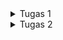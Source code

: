 <details>

<summary>Tugas 1</summary>

<h1>Perbedaan Utama antara Stateless dan Stateful Widget dalam Konteks Pengembangan Aplikasi Flutter</h1>

Dalam konteks pengembangan aplikasi Flutter, `StatelessWidget` dan `StatefulWidget` memiliki perbedaan utama dalam hal bagaimana mereka memanajemen state atau kondisi dari widget tersebut:

<h2>StatelessWidget</h2>

1. Merupakan widget yang statis.
2. Seluruh konfigurasi yang dimuat didalamnya telah diinisiasi sejak awal.
3. Widget ini tidak dapat diubah dan tidak akan pernah berubah.
4. Cocok digunakan ketika hanya perlu menampilkan data yang sifatnya statis atau tidak perlu adanya perubahan nilai.

<h2>StatefulWidget</h2>

1. Merupakan widget yang dinamis.
2. Widget ini dapat diperbaharui kapanpun dibutuhkan berdasarkan aksi dari pengguna atau ketika terjadi perubahan data.
3. Dapat mengubah atau mengupdate tampilan, menambah widget lainnya, mengubah nilai variabel, icon, warna dan masih banyak lagi.

<h1>Widget yang Digunakan pada Tugas 7</h1>

Berikut adalah widget-widget yang digunakan pada tugas 7:

- `MyApp`: Widget yang merupakan root dari aplikasi Flutter. Widget ini mengembalikan sebuah `MaterialApp` yang menyediakan fitur-fitur dasar dari Material Design, seperti tema, navigasi, dan gesture.
- `MyHomePage`: Widget yang merupakan halaman utama dari aplikasi. Widget ini mengembalikan sebuah `Scaffold` yang menyediakan struktur layout dasar untuk aplikasi, seperti app bar, body, dan floating action button.
- `SingleChildScrollView`: Widget yang menyediakan kemampuan untuk melakukan scroll pada konten yang melebihi ukuran layar. Widget ini membungkus `Padding` yang berisi `Column`.
- `Padding`: Widget yang memberikan jarak antara widget dengan widget lainnya. Widget ini digunakan untuk memberikan jarak antara tepi layar dengan konten, serta antara judul dengan grid layout.
- `Column`: Widget yang menampilkan widget-widget lainnya secara vertikal. Widget ini digunakan untuk menampilkan judul dan grid layout.
- `Text`: Widget yang menampilkan teks dengan berbagai atribut, seperti alignment, style, dan font. Widget ini digunakan untuk menampilkan judul "Pony Pocket".
- `GridView.count`: Widget yang menampilkan widget-widget lainnya dalam bentuk grid dengan jumlah kolom yang ditentukan. Widget ini digunakan untuk menampilkan tiga tombol sederhana dengan ikon dan teks.
- `ShopCard`: Widget yang menampilkan sebuah `Material` dengan `InkWell` dan `Container`. Widget ini digunakan untuk menampilkan setiap item pada grid layout dengan warna, ikon, dan teks yang sesuai.
- `Material`: Widget yang memberikan efek visual Material Design pada widget lainnya, seperti elevasi, warna, dan bentuk. Widget ini digunakan untuk memberikan warna pada setiap item pada grid layout.
- `InkWell`: Widget yang memberikan efek visual dan gesture pada widget lainnya, seperti splash dan highlight. Widget ini digunakan untuk memberikan respons ketika setiap item pada grid layout ditekan.
- `Container`: Widget yang menyediakan berbagai kemampuan untuk mengatur widget lainnya, seperti padding, alignment, dan decoration. Widget ini digunakan untuk menampilkan ikon dan teks pada setiap item pada grid layout.
- `Center`: Widget yang menempatkan widget lainnya di tengah-tengah. Widget ini digunakan untuk menempatkan `Column` yang berisi ikon dan teks pada setiap item pada grid layout.
- `Icon`: Widget yang menampilkan ikon dengan berbagai atribut, seperti warna, ukuran, dan jenis. Widget ini digunakan untuk menampilkan ikon pada setiap item pada grid layout.

<h1>Implementasi Checklist</h1>

Pertama-tama saya membuat direktori `ponyville` untuk menyimpan proyek flutter yang akan saya buat. Setelah itu saya mengenerate proyek flutter baru dengan nama `ponyville` dengan command `flutter create ponyville`

Saya membuat file baru bernama `menu.dart` pada `ponyvilee/lib` dan melakukan import package
`import 'package:flutter/material.dart';`

Dari file `main.dart` saa memindahkan class `MyHomePage` dan class `_MyHomePageState` ke file `menu.dart`. Selanjutnya pada file `menu.dart` saya melakukan import `import 'package:ponyville/menu.dart';`

Setelah itu pada `menu.dart` saya mengubah sifat widget halaman dari stateful menjadi stateless dan menambahkan widget-widget seperti teks dan card sebagai berikut:

```dart
import 'package:flutter/material.dart';

class MyHomePage extends StatelessWidget {
    MyHomePage({Key? key}) : super(key: key);

    final List<ShopItem> items = [
        ShopItem("Lihat Item", Icons.checklist, Colors.pink),
        ShopItem("Tambah Item", Icons.add_shopping_cart, Colors.blue),
        ShopItem("Logout", Icons.logout, Colors.indigo),
    ];

    @override
    Widget build(BuildContext context) {
        return Scaffold(
          appBar: AppBar(
            title: const Text(
              'Ponyville',
            ),
          ),
          body: SingleChildScrollView(
            // Widget wrapper yang dapat discroll
            child: Padding(
              padding: const EdgeInsets.all(10.0), // Set padding dari halaman
              child: Column(
                // Widget untuk menampilkan children secara vertikal
                children: <Widget>[
                  const Padding(
                    padding: EdgeInsets.only(top: 10.0, bottom: 10.0),
                    // Widget Text untuk menampilkan tulisan dengan alignment center dan style yang sesuai
                    child: Text(
                      'Pony Pocket', // Text yang menandakan toko
                      textAlign: TextAlign.center,
                      style: TextStyle(
                        fontSize: 30,
                        fontWeight: FontWeight.bold,
                      ),
                    ),
                  ),
                  // Grid layout
                  GridView.count(
                    // Container pada card kita.
                    primary: true,
                    padding: const EdgeInsets.all(20),
                    crossAxisSpacing: 10,
                    mainAxisSpacing: 10,
                    crossAxisCount: 3,
                    shrinkWrap: true,
                    children: items.map((ShopItem item) {
                      // Iterasi untuk setiap item
                      return ShopCard(item);
                    }).toList(),
                  ),
                ],
              ),
            ),
          ),
        );
    }
}

class ShopItem {
  final String name;
  final IconData icon;
  final Color color;
  ShopItem(this.name, this.icon, this.color);
}

class ShopCard extends StatelessWidget {
  final ShopItem item;

  const ShopCard(this.item, {super.key}); // Constructor

  @override
  Widget build(BuildContext context) {
    return Material(
      color: item.color,
      child: InkWell(
        // Area responsive terhadap sentuhan
        onTap: () {
          // Memunculkan SnackBar ketika diklik
          ScaffoldMessenger.of(context)
            ..hideCurrentSnackBar()
            ..showSnackBar(SnackBar(
                content: Text("Kamu telah menekan tombol ${item.name}!")));
        },
        child: Container(
          // Container untuk menyimpan Icon dan Text
          padding: const EdgeInsets.all(8),
          child: Center(
            child: Column(
              mainAxisAlignment: MainAxisAlignment.center,
              children: [
                Icon(
                  item.icon,
                  color: Colors.white,
                  size: 30.0,
                ),
                const Padding(padding: EdgeInsets.all(3)),
                Text(
                  item.name,
                  textAlign: TextAlign.center,
                  style: const TextStyle(color: Colors.white),
                ),
              ],
            ),
          ),
        ),
      ),
    );
  }
}
```

<h1>BONUS</h1>

[![image.png](https://i.postimg.cc/Y01by7sD/image.png)](https://postimg.cc/Zv58CGZ6)

</details>

<details>

<summary>Tugas 2</summary>

<h1>Navigator.push() dan Navigator.pushReplacement()</h1>

Navigator.push() dan Navigator.pushReplacement() adalah dua metode yang digunakan dalam Flutter untuk navigasi antar halaman. Berikut adalah perbedaannya:

1. Navigator.push(): Metode ini digunakan untuk menavigasi ke halaman baru sambil mempertahankan halaman saat ini di tumpukan navigasi. Jadi, ketika pengguna menekan tombol kembali, aplikasi akan kembali ke halaman sebelumnya.
2. Navigator.pushReplacement(): Metode ini juga digunakan untuk menavigasi ke halaman baru, tetapi halaman saat ini akan dihapus dari tumpukan navigasi. Jadi, ketika pengguna menekan tombol kembali, aplikasi tidak akan kembali ke halaman sebelumnya, tetapi ke halaman sebelum halaman tersebut1.

Misalnya, jika kita memiliki tiga halaman: Halaman A, B, dan C. kita berada di Halaman A dan menggunakan Navigator.push() untuk pergi ke Halaman B, kemudian menggunakan Navigator.pushReplacement() untuk pergi ke Halaman C. Jika kita menekan tombol kembali, kita akan kembali ke Halaman A, bukan Halaman B, karena Halaman B telah digantikan oleh Halaman C.

<h1>Flutter Wigdet Layout</h1>

Flutter menyediakan berbagai macam widget layout untuk mengatur tata letak antarmuka pengguna. Berikut adalah beberapa di antaranya:

1. Container: Widget yang menggabungkan pengecatan umum, penempatan, dan widget ukuran.
2. Row dan Column: Widget ini memungkinkan kita untuk menyusun widget atau komponen-komponen UI, baik secara horizontal (Row) maupun vertikal (Column).
3. Stack: Widget ini berguna jika kita ingin menumpuk beberapa anak dalam cara yang sederhana.
4. Padding: Widget yang memberikan padding pada anaknya.
5. Expanded: Widget yang memperluas anak dari Row, Column, atau Flex.
6. GridView: Widget yang mengimplementasikan komponen daftar grid.
7. ListView: Widget scrolling yang paling umum digunakan. Menampilkan anak-anaknya satu demi satu dalam arah scroll.

<h1>Elemen Input Form</h1>

Pada kode terdapat dua elemen input pada form, yaitu:

1. **TextFormField**: Digunakan untuk memasukkan teks. Pada kode saya, elemen ini digunakan dua kali, yaitu untuk memasukkan "Nama Produk" dan "Amount". TextFormField ini dilengkapi dengan validator untuk memastikan bahwa field tidak boleh kosong dan untuk field "Amount", nilai yang dimasukkan harus berupa angka.

2. **ElevatedButton**: Digunakan sebagai tombol submit. Ketika tombol ini ditekan, maka akan memeriksa apakah semua field telah diisi dengan benar melalui `_formKey.currentState!.validate()`. Jika validasi berhasil, maka akan menampilkan dialog bahwa produk berhasil tersimpan.

Pemilihan elemen input ini didasarkan pada kebutuhan aplikasi. TextFormField digunakan karena aplikasi membutuhkan input berupa teks dari pengguna, dan ElevatedButton digunakan untuk melakukan aksi (dalam hal ini, validasi dan penyimpanan data) ketika ditekan.

<h1>Clean Architecture</h1>

Clean Architecture adalah pola arsitektur yang membantu dalam menyusun kode yang bersih dan terstruktur. Dalam konteks Flutter, berikut adalah beberapa langkah untuk menerapkannya:

1. Membuat lapisan domain yang berfungsi sebagai inti dari aplikasi yang berisi logika bisnis dan model data.
2. Menerapkan lapisan aplikasi yang mengimplementasikan kasus penggunaan aplikasi dan menjembatani lapisan infrastruktur dan presentasi.
3. Mengatur lapisan infrastruktur yang berurusan dengan interaksi dengan dunia luar termasuk database, server web, antarmuka pengguna.
4. Membuat lapisan presentasi yang berisi kode yang merender antarmuka pengguna di mana permintaan dibuat dan respons dikembalikan.
   
Keuntungan dari Clean Architecture antara lain fleksibilitas, pemeliharaan yang mudah, dan skalabilitas. Namun, perlu diingat bahwa implementasi awal mungkin memerlukan waktu dan kompleksitas lebih karena memerlukan perencanaan dan desain yang hati-hati.

<h1>Implementasi Checklist</h1>

1. Menambahkan Drawer Menu:
   
- Buatlah berkas baru bernama left_drawer.dart dalam direktori widgets.
- Tambahkan kode untuk membuat drawer menu dengan navigasi ke halaman-halaman tertentu, seperti MyHomePage dan ShopFormPage.

```dart
//OK TODO Implement this library.
import 'package:flutter/material.dart';
import 'package:ponyville/screens/menu.dart';

// OK TODO: Impor halaman ShopFormPage jika sudah dibuat
import 'package:ponyville/screens/shoplist_form.dart';

class LeftDrawer extends StatelessWidget {
  const LeftDrawer({super.key});

  @override
  Widget build(BuildContext context) {
    return Drawer(
      child: ListView(
        children: [
          const DrawerHeader(
            // OK TODO: Bagian drawer header
            decoration: BoxDecoration(
              color: Colors.indigo,
            ),
            child: Column(
              children: [
                Text(
                  'Ponyville',
                  textAlign: TextAlign.center,
                  style: TextStyle(
                    fontSize: 30,
                    fontWeight: FontWeight.bold,
                    color: Colors.white,
                  ),
                ),
                Padding(padding: EdgeInsets.all(10)),
                Text("It’s a shopping experience that’s as diverse and colorful as the ponies who live there",
                    // OK TODO: Tambahkan gaya teks dengan center alignment, font ukuran 15, warna putih, dan weight biasa
                    textAlign: TextAlign.center,
                    style: TextStyle(
                      fontSize: 15,
                      color: Colors.white,
                      fontWeight: FontWeight.normal,
                    ),
                ),
              ],
            ),
          ),
          // OK TODO: Bagian routing
          ListTile(
            leading: const Icon(Icons.home_outlined),
            title: const Text('Halaman Utama'),
            // Bagian redirection ke MyHomePage
            onTap: () {
              Navigator.pushReplacement(
                  context,
                  MaterialPageRoute(
                    builder: (context) => MyHomePage(),
                  ));
            },
          ),
          ListTile(
            leading: const Icon(Icons.add_shopping_cart),
            title: const Text('Tambah Produk'),
            // Bagian redirection ke ShopFormPage
            onTap: () {
              /*
              OK TODO: Buatlah routing ke ShopFormPage di sini,
              setelah halaman ShopFormPage sudah dibuat.
              */
              Navigator.pushReplacement(
                context,
                MaterialPageRoute(
                  builder: (context) => ShopFormPage(),
                )
              );
            },
          ),
        ],
      ),
    );
  }
}
```

2. Menambahkan Form dan Elemen Input:

- Buat berkas baru bernama shoplist_form.dart.
- Tambahkan variabel _formKey sebagai GlobalKey<FormState> untuk mengelola state form.
- Implementasikan TextFormField untuk menerima input nama produk, jumlah, dan deskripsi.
- Gunakan Padding dan Column untuk mengatur tata letak elemen input dan validasi input dan tampilkan pesan kesalahan jika tidak valid.

```dart
import 'package:flutter/material.dart';
// OK TODO: Impor drawer yang sudah dibuat sebelumnya
import 'package:ponyville/widgets/left_drawer.dart';

class ShopFormPage extends StatefulWidget {
  const ShopFormPage({super.key});

  @override
  State<ShopFormPage> createState() => _ShopFormPageState();
}

class _ShopFormPageState extends State<ShopFormPage> {
  final _formKey = GlobalKey<FormState>();
  String _name = "";
  int _amount = 0;
  String _description = "";

  @override
  Widget build(BuildContext context) {
    return Scaffold(
      appBar: AppBar(
        title: const Center(
          child: Text(
            'Form Tambah Produk',
          ),
        ),
        backgroundColor: Colors.indigo,
        foregroundColor: Colors.white,
      ),
      // OK TODO: Tambahkan drawer yang sudah dibuat di sini
      drawer: const LeftDrawer(),
      body: Form(
        key: _formKey,
        child: SingleChildScrollView(
          child: Column(
            crossAxisAlignment: CrossAxisAlignment.start,
            children: [
              Padding(
                padding: const EdgeInsets.all(8.0),
                child: TextFormField(
                  decoration: InputDecoration(
                    hintText: "Nama Produk",
                    labelText: "Nama Produk",
                    border: OutlineInputBorder(
                      borderRadius: BorderRadius.circular(5.0),
                    ),
                  ),
                  onChanged: (String? value) {
                    setState(() {
                      _name = value!;
                    });
                  },
                  validator: (String? value) {
                    if (value == null || value.isEmpty) {
                      return "Nama tidak boleh kosong!";
                    }
                    return null;
                  },
                ),
              ),
              Padding(
                padding: const EdgeInsets.all(8.0),
                child: TextFormField(
                  decoration: InputDecoration(
                    hintText: "Amount",
                    labelText: "Amount",
                    border: OutlineInputBorder(
                      borderRadius: BorderRadius.circular(5.0),
                    ),
                  ),
                  // OK TODO: Tambahkan variabel yang sesuai
                  onChanged: (String? value) {
                    setState(() {
                      _amount = int.parse(value!);
                    });
                  },
                  validator: (String? value) {
                    if (value == null || value.isEmpty) {
                      return "Amount tidak boleh kosong!";
                    }
                    if (int.tryParse(value) == null) {
                      return "Amount harus berupa angka!";
                    }
                    return null;
                  },
                ),
              ),
              Padding(
                padding: const EdgeInsets.all(8.0),
                child: TextFormField(
                  decoration: InputDecoration(
                    hintText: "Description",
                    labelText: "Description",
                    border: OutlineInputBorder(
                      borderRadius: BorderRadius.circular(5.0),
                    ),
                  ),
                  onChanged: (String? value) {
                    setState(() {
                      // OK TODO: Tambahkan variabel yang sesuai
                      _description = value!;
                    });
                  },
                  validator: (String? value) {
                    if (value == null || value.isEmpty) {
                      return "Deskripsi tidak boleh kosong!";
                    }
                    return null;
                  },
                ),
              ),
              Align(
                alignment: Alignment.bottomCenter,
                child: Padding(
                  padding: const EdgeInsets.all(8.0),
                  child: ElevatedButton(
                    style: ButtonStyle(
                      backgroundColor:
                          MaterialStateProperty.all(Colors.indigo),
                    ),
                    onPressed: () {
                      if (_formKey.currentState!.validate()) {
                        showDialog(
                          context: context,
                          builder: (context) {
                            return AlertDialog(
                              title: const Text('Produk berhasil tersimpan'),
                              content: SingleChildScrollView(
                                child: Column(
                                  crossAxisAlignment:
                                      CrossAxisAlignment.start,
                                  children: [
                                    Text('Name: $_name'),
                                    // OK TODO: Munculkan value-value lainnya
                                    Text('Amount: $_amount'),
                                    Text('Description: $_description'),
                                  ],
                                ),
                              ),
                              actions: [
                                TextButton(
                                  child: const Text('OK'),
                                  onPressed: () {
                                    Navigator.pop(context);
                                  },
                                ),
                              ],
                            );
                          },
                        );
                        _formKey.currentState!.reset();
                      }

                    },
                    child: const Text(
                      "Save",
                      style: TextStyle(color: Colors.white),
                    ),
                  ),
                ),
              ),
            ]
          ),  
        ),
      ),
    );
  }
}
```

3. Memunculkan Data:

- Gunakan showDialog() untuk menampilkan AlertDialog ketika tombol "Save" ditekan.
- Tampilkan data yang dimasukkan pada form dalam AlertDialog.
- Reset form setelah data berhasil tersimpan.

```dart
...
if (_formKey.currentState!.validate()) {
    showDialog(
      context: context,
      builder: (context) {
        return AlertDialog(
          title: const Text('Produk berhasil tersimpan'),
          content: SingleChildScrollView(
            child: Column(
              crossAxisAlignment:
                  CrossAxisAlignment.start,
              children: [
                Text('Name: $_name'),
                // OK TODO: Munculkan value-value lainnya
                Text('Amount: $_amount'),
                Text('Description: $_description'),
              ],
            ),
          ),
          actions: [
            TextButton(
              child: const Text('OK'),
              onPressed: () {
                Navigator.pop(context);
              },
            ),
          ],
        );
      },
    );
    _formKey.currentState!.reset();
    }
...
```


4. Menambahkan Fitur Navigasi pada Tombol:

- Pada widget ShopItem di berkas menu.dart, tambahkan Navigator.push() pada atribut onTap.
- Sesuaikan navigasi berdasarkan jenis tombol yang ditekan, misalnya, navigasi ke halaman ShopFormPage.

```dart
class ShopCard extends StatelessWidget {
  final ShopItem item;

  const ShopCard(this.item, {super.key}); // Constructor

  @override
  Widget build(BuildContext context) {
    return Material(
      color: item.color,
      child: InkWell(
        // Area responsive terhadap sentuhan
        onTap: () {
          // Memunculkan SnackBar ketika diklik
          ScaffoldMessenger.of(context)
            ..hideCurrentSnackBar()
            ..showSnackBar(SnackBar(
                content: Text("Kamu telah menekan tombol ${item.name}!")));

          // Navigate ke route yang sesuai (tergantung jenis tombol)
          if (item.name == "Tambah Produk") {
            // OK TODO: Gunakan Navigator.push untuk melakukan navigasi ke MaterialPageRoute yang mencakup ShopFormPage.
            Navigator.push(
              context,
              MaterialPageRoute(builder: (context) => ShopFormPage()),
            );
          }
        },
        child: Container(
          // Container untuk menyimpan Icon dan Text
          padding: const EdgeInsets.all(8),
          child: Center(
            child: Column(
              mainAxisAlignment: MainAxisAlignment.center,
              children: [
                Icon(
                  item.icon,
                  color: Colors.white,
                  size: 30.0,
                ),
                const Padding(padding: EdgeInsets.all(3)),
                Text(
                  item.name,
                  textAlign: TextAlign.center,
                  style: const TextStyle(color: Colors.white),
                ),
              ],
            ),
          ),
        ),
      ),
    );
  }
}

```
    
</details>
